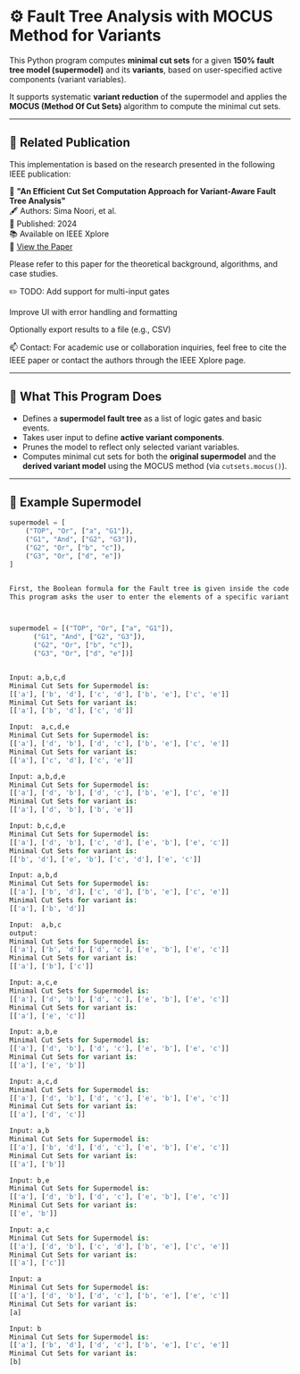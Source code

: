 # ⚙️ Fault Tree Analysis with MOCUS Method for Variants

This Python program computes **minimal cut sets** for a given **150% fault tree model (supermodel)** and its **variants**, based on user-specified active components (variant variables).

It supports systematic **variant reduction** of the supermodel and applies the **MOCUS (Method Of Cut Sets)** algorithm to compute the minimal cut sets.

---

## 📄 Related Publication

This implementation is based on the research presented in the following IEEE publication:

📘 **"An Efficient Cut Set Computation Approach for Variant-Aware Fault Tree Analysis"**  
🖋️ Authors: Sima Noori, et al.  
📅 Published: 2024  
📚 Available on IEEE Xplore  
🔗 [View the Paper](https://ieeexplore.ieee.org/abstract/document/10381472)

Please refer to this paper for the theoretical background, algorithms, and case studies.

✏️ TODO:
 Add support for multi-input gates

 Improve UI with error handling and formatting

 Optionally export results to a file (e.g., CSV)

📫 Contact:
For academic use or collaboration inquiries, feel free to cite the IEEE paper or contact the authors through the IEEE Xplore page.

---

## 🧠 What This Program Does

- Defines a **supermodel fault tree** as a list of logic gates and basic events.
- Takes user input to define **active variant components**.
- Prunes the model to reflect only selected variant variables.
- Computes minimal cut sets for both the **original supermodel** and the **derived variant model** using the MOCUS method (via `cutsets.mocus()`).

---



## 🧪 Example Supermodel

```python
supermodel = [
    ("TOP", "Or", ["a", "G1"]),
    ("G1", "And", ["G2", "G3"]),
    ("G2", "Or", ["b", "c"]),
    ("G3", "Or", ["d", "e"])
]


First, the Boolean formula for the Fault tree is given inside the code.
This program asks the user to enter the elements of a specific variant and it calculates minimal cut sets for that specific variant 



supermodel = [("TOP", "Or", ["a", "G1"]),
      ("G1", "And", ["G2", "G3"]),
      ("G2", "Or", ["b", "c"]),
      ("G3", "Or", ["d", "e"])]


Input: a,b,c,d
Minimal Cut Sets for Supermodel is:
[['a'], ['b', 'd'], ['c', 'd'], ['b', 'e'], ['c', 'e']]
Minimal Cut Sets for variant is:
[['a'], ['b', 'd'], ['c', 'd']]

Input:  a,c,d,e
Minimal Cut Sets for Supermodel is:
[['a'], ['d', 'b'], ['d', 'c'], ['b', 'e'], ['c', 'e']]
Minimal Cut Sets for variant is:
[['a'], ['c', 'd'], ['c', 'e']]

Input: a,b,d,e
Minimal Cut Sets for Supermodel is:
[['a'], ['d', 'b'], ['d', 'c'], ['b', 'e'], ['c', 'e']]
Minimal Cut Sets for variant is:
[['a'], ['d', 'b'], ['b', 'e']]

Input: b,c,d,e
Minimal Cut Sets for Supermodel is:
[['a'], ['d', 'b'], ['c', 'd'], ['e', 'b'], ['e', 'c']]
Minimal Cut Sets for variant is:
[['b', 'd'], ['e', 'b'], ['c', 'd'], ['e', 'c']]

Input: a,b,d
Minimal Cut Sets for Supermodel is:
[['a'], ['b', 'd'], ['c', 'd'], ['b', 'e'], ['c', 'e']]
Minimal Cut Sets for variant is:
[['a'], ['b', 'd']]

Input:  a,b,c
output: 
Minimal Cut Sets for Supermodel is:
[['a'], ['b', 'd'], ['d', 'c'], ['e', 'b'], ['e', 'c']]
Minimal Cut Sets for variant is:
[['a'], ['b'], ['c']]

Input: a,c,e
Minimal Cut Sets for Supermodel is:
[['a'], ['d', 'b'], ['d', 'c'], ['e', 'b'], ['e', 'c']]
Minimal Cut Sets for variant is:
[['a'], ['e', 'c']]

Input: a,b,e
Minimal Cut Sets for Supermodel is:
[['a'], ['d', 'b'], ['d', 'c'], ['e', 'b'], ['e', 'c']]
Minimal Cut Sets for variant is:
[['a'], ['e', 'b']]

Input: a,c,d
Minimal Cut Sets for Supermodel is:
[['a'], ['d', 'b'], ['d', 'c'], ['e', 'b'], ['e', 'c']]
Minimal Cut Sets for variant is:
[['a'], ['d', 'c']]

Input: a,b
Minimal Cut Sets for Supermodel is:
[['a'], ['b', 'd'], ['d', 'c'], ['e', 'b'], ['e', 'c']]
Minimal Cut Sets for variant is:
[['a'], ['b']]

Input: b,e
Minimal Cut Sets for Supermodel is:
[['a'], ['d', 'b'], ['d', 'c'], ['e', 'b'], ['e', 'c']]
Minimal Cut Sets for variant is:
[['e', 'b']]

Input: a,c
Minimal Cut Sets for Supermodel is:
[['a'], ['d', 'b'], ['c', 'd'], ['b', 'e'], ['c', 'e']]
Minimal Cut Sets for variant is:
[['a'], ['c']]

Input: a
Minimal Cut Sets for Supermodel is:
[['a'], ['d', 'b'], ['d', 'c'], ['b', 'e'], ['e', 'c']]
Minimal Cut Sets for variant is: 
[a]

Input: b
Minimal Cut Sets for Supermodel is:
[['a'], ['b', 'd'], ['d', 'c'], ['b', 'e'], ['c', 'e']]
Minimal Cut Sets for variant is: 
[b]





